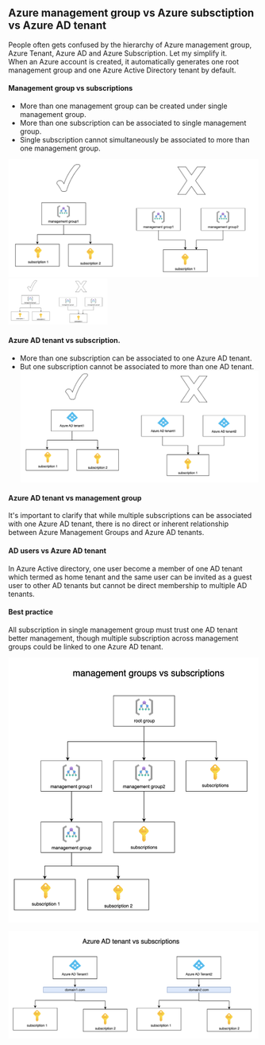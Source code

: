 ## Azure management group vs Azure subsctiption vs Azure AD tenant
People often gets confused by the hierarchy of Azure management group, Azure Tenant, Azure AD and Azure Subscription.
Let my simplify it.
<br />
When an Azure account is created, it automatically generates one root management group and one Azure Active Directory tenant by default.

#### Management group vs subscriptions
- More than one management group can be created under single management group.
- More than one subscription can be associated to single management group.
- Single subscription cannot simultaneously be associated to more than one management group.

![compare-group-subs](./media/compare-group-with-sub1.png)
<img src="./media/compare-group-with-sub1.png" alt="drawing" style="width:200px;"/>
#### Azure AD tenant vs subscription. 
- More than one subscription can be associated to one Azure AD tenant.
- But one subscription cannot be associated to more than one AD tenant.
![compare-tenatn-subs](./media/compare-tenant-subs.png)

#### Azure AD tenant vs management group
It's important to clarify that while multiple subscriptions can be associated with one Azure AD tenant, there is no direct or inherent relationship between Azure Management Groups and Azure AD tenants.

#### AD users vs Azure AD tenant
In Azure Active directory, one user become a member of one AD tenant which termed as home tenant and the same user can be invited as a guest user to other AD tenants but cannot be direct membership to multiple AD tenants. 

#### Best practice
All subscription in single management group must trust one AD tenant better management, though multiple subscription across management groups could be linked to one Azure AD tenant.

![group-vs-subs](./media/azuregroup-vs-subs.png)

![subs-vs-ad](./media/azure-ad-vs-subs.png)